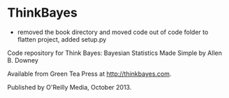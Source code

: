 ThinkBayes
==========

* removed the book directory and moved code out of code folder to flatten project, added setup.py

Code repository for Think Bayes: Bayesian Statistics Made Simple
by Allen B. Downey

Available from Green Tea Press at http://thinkbayes.com.

Published by O'Reilly Media, October 2013.

